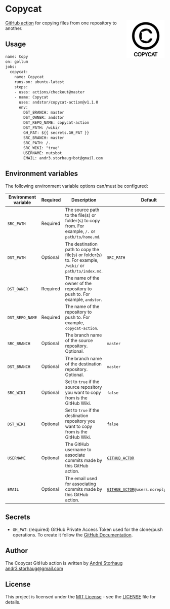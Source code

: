 # Copycat
<a href="https://github.com/andstor/copycat-action"><img
  src="media/logo.svg" alt="Copycat Logo"
  width="120" height="auto" align="right"></a>

[GitHub action](https://developer.github.com/actions/) for copying files from one repository to another.

## Usage
```
name: Copy
on: gollum
jobs:
  copycat:
    name: Copycat
    runs-on: ubuntu-latest
    steps:
    - uses: actions/checkout@master
    - name: Copycat
      uses: andstor/copycat-action@v1.1.0
      env:
        DST_BRANCH: master
        DST_OWNER: andstor
        DST_REPO_NAME: copycat-action
        DST_PATH: /wiki/
        GH_PAT: ${{ secrets.GH_PAT }}
        SRC_BRANCH: master
        SRC_PATH: /.
        SRC_WIKI: "true"
        USERNAME: nutsbot
        EMAIL: andr3.storhaug+bot@gmail.com

```

## Environment variables
The following environment variable options can/must be configured:

|Environment variable|Required|Description|Default|
|--------------------|--------|-----------|-------|
|`SRC_PATH`|Required|The source path to the file(s) or folder(s) to copy from. For example, `/.` or `path/to/home.md`.||
|`DST_PATH`|Optional|The destination path to copy the file(s) or folder(s) to. For example, `/wiki/` or `path/to/index.md`. |`SRC_PATH`|
|`DST_OWNER`|Required|The name of the owner of the repository to push to. For example, `andstor`.||
|`DST_REPO_NAME`|Required|The name of the repository to push to. For example, `copycat-action`.||
|`SRC_BRANCH`|Optional|The branch name of the source repository. Optional.|`master`|
|`DST_BRANCH`|Optional|The branch name of the destination repository. Optional.|`master`|
|`SRC_WIKI`|Optional|Set to `true` if the source repository you want to copy from is the GitHub Wiki.| `false`|
|`DST_WIKI`|Optional|Set to `true` if the destination repository you want to copy from is the GitHub Wiki.|`false`|
|`USERNAME`|Optional|The GitHub username to associate commits made by this GitHub action.|[`GITHUB_ACTOR`](https://help.github.com/en/articles/virtual-environments-for-github-actions#environment-variables)|
|`EMAIL`|Optional|The email used for associating commits made by this GitHub action.|[`GITHUB_ACTOR`](https://help.github.com/en/articles/virtual-environments-for-github-actions#environment-variables)`@users.noreply.github.com`|

## Secrets
* `GH_PAT`: (required) GitHub Private Access Token used for the clone/push operations. To create it follow the [GitHub Documentation](https://help.github.com/en/articles/creating-a-personal-access-token-for-the-command-line).

## Author
The Copycat GitHub action is written by [André Storhaug](https://github.com/andstor) <andr3.storhaug@gmail.com>

## License
This project is licensed under the [MIT License](https://opensource.org/licenses/MIT) - see the [LICENSE](LICENSE) file for details.
